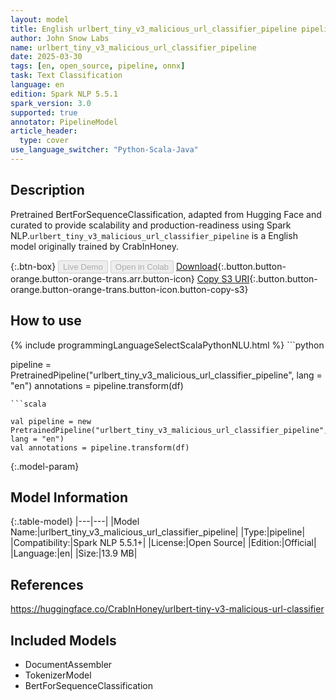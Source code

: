 ```yaml
---
layout: model
title: English urlbert_tiny_v3_malicious_url_classifier_pipeline pipeline BertForSequenceClassification from CrabInHoney
author: John Snow Labs
name: urlbert_tiny_v3_malicious_url_classifier_pipeline
date: 2025-03-30
tags: [en, open_source, pipeline, onnx]
task: Text Classification
language: en
edition: Spark NLP 5.5.1
spark_version: 3.0
supported: true
annotator: PipelineModel
article_header:
  type: cover
use_language_switcher: "Python-Scala-Java"
---
```


## Description

Pretrained BertForSequenceClassification, adapted from Hugging Face and curated to provide scalability and production-readiness using Spark NLP.`urlbert_tiny_v3_malicious_url_classifier_pipeline` is a English model originally trained by CrabInHoney.

{:.btn-box}
<button class="button button-orange" disabled>Live Demo</button>
<button class="button button-orange" disabled>Open in Colab</button>
[Download](https://s3.amazonaws.com/auxdata.johnsnowlabs.com/public/models/urlbert_tiny_v3_malicious_url_classifier_pipeline_en_5.5.1_3.0_1743343420863.zip){:.button.button-orange.button-orange-trans.arr.button-icon}
[Copy S3 URI](s3://auxdata.johnsnowlabs.com/public/models/urlbert_tiny_v3_malicious_url_classifier_pipeline_en_5.5.1_3.0_1743343420863.zip){:.button.button-orange.button-orange-trans.button-icon.button-copy-s3}

## How to use



<div class="tabs-box" markdown="1">
{% include programmingLanguageSelectScalaPythonNLU.html %}
```python

pipeline = PretrainedPipeline("urlbert_tiny_v3_malicious_url_classifier_pipeline", lang = "en")
annotations =  pipeline.transform(df)   

```
```scala

val pipeline = new PretrainedPipeline("urlbert_tiny_v3_malicious_url_classifier_pipeline", lang = "en")
val annotations = pipeline.transform(df)

```
</div>

{:.model-param}
## Model Information

{:.table-model}
|---|---|
|Model Name:|urlbert_tiny_v3_malicious_url_classifier_pipeline|
|Type:|pipeline|
|Compatibility:|Spark NLP 5.5.1+|
|License:|Open Source|
|Edition:|Official|
|Language:|en|
|Size:|13.9 MB|

## References

https://huggingface.co/CrabInHoney/urlbert-tiny-v3-malicious-url-classifier

## Included Models

- DocumentAssembler
- TokenizerModel
- BertForSequenceClassification